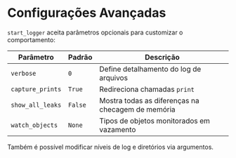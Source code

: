 # Configurações Avançadas

`start_logger` aceita parâmetros opcionais para customizar o comportamento:

| Parâmetro | Padrão | Descrição |
|-----------|--------|-----------|
| `verbose` | `0` | Define detalhamento do log de arquivos |
| `capture_prints` | `True` | Redireciona chamadas `print` |
| `show_all_leaks` | `False` | Mostra todas as diferenças na checagem de memória |
| `watch_objects` | `None` | Tipos de objetos monitorados em vazamento |

Também é possível modificar níveis de log e diretórios via argumentos.
